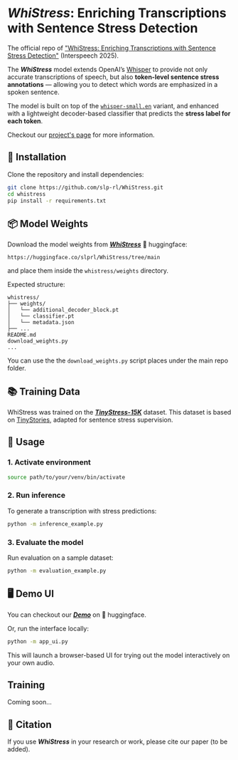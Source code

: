 # ***WhiStress***: Enriching Transcriptions with Sentence Stress Detection

The official repo of ["WhiStress: Enriching Transcriptions with Sentence Stress Detection"]() (Interspeech 2025).

The ***WhiStress*** model extends OpenAI’s [Whisper](https://arxiv.org/abs/2212.04356) to provide not only accurate transcriptions of speech, but also **token-level sentence stress annotations** — allowing you to detect which words are emphasized in a spoken sentence.

The model is built on top of the [`whisper-small.en`](https://huggingface.co/openai/whisper-small.en) variant, and enhanced with a lightweight decoder-based classifier that predicts the **stress label for each token**.

Checkout our [project's page](https://pages.cs.huji.ac.il/adiyoss-lab/whistress/) for more information.

## 🔧 Installation

Clone the repository and install dependencies:

```bash
git clone https://github.com/slp-rl/WhiStress.git
cd whistress
pip install -r requirements.txt
```

## 📦 Model Weights

Download the model weights from [***WhiStress***](https://huggingface.co/slprl/WhiStress) 🤗 huggingface:
```
https://huggingface.co/slprl/WhiStress/tree/main
```
and place them inside the `whistress/weights` directory.

Expected structure:

```
whistress/
├── weights/
│   └── additional_decoder_block.pt
│   └── classifier.pt
│   └── metadata.json
├── ...
README.md
download_weights.py
...
```

You can use the the `download_weights.py` script places under the main repo folder. 


## 📚 Training Data

WhiStress was trained on the [***TinyStress-15K***](https://huggingface.co/datasets/slprl/TinyStress-15K) dataset. This dataset is based on [TinyStories](https://huggingface.co/datasets/roneneldan/TinyStories), adapted for sentence stress supervision.


## 🚀 Usage

### 1. Activate environment

```bash
source path/to/your/venv/bin/activate
```

### 2. Run inference

To generate a transcription with stress predictions:

```bash
python -m inference_example.py
```

### 3. Evaluate the model

Run evaluation on a sample dataset:

```bash
python -m evaluation_example.py
```

## 🖥️ Demo UI

You can checkout our [***Demo***](https://huggingface.co/datasets/loud-whisper-project/tinyStories-audio-emphasized) on 🤗 huggingface.

Or, run the interface locally:

```bash
python -m app_ui.py
```

This will launch a browser-based UI for trying out the model interactively on your own audio.

## Training

Coming soon...


## 🧠 Citation

If you use ***WhiStress*** in your research or work, please cite our paper (to be added).
